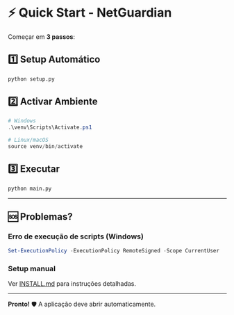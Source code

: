 # ⚡ Quick Start - NetGuardian

Começar em **3 passos**:

## 1️⃣ Setup Automático
```bash
python setup.py
```

## 2️⃣ Activar Ambiente
```powershell
# Windows
.\venv\Scripts\Activate.ps1

# Linux/macOS
source venv/bin/activate
```

## 3️⃣ Executar
```bash
python main.py
```

---

## 🆘 Problemas?

### Erro de execução de scripts (Windows)
```powershell
Set-ExecutionPolicy -ExecutionPolicy RemoteSigned -Scope CurrentUser
```

### Setup manual
Ver [INSTALL.md](INSTALL.md) para instruções detalhadas.

---

**Pronto!** 🛡️ A aplicação deve abrir automaticamente.

